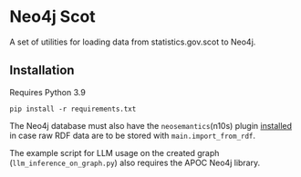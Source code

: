 # Neo4j Scot
A set of utilities for loading data from statistics.gov.scot to Neo4j.

## Installation
Requires Python 3.9
```
pip install -r requirements.txt
```

The Neo4j database must also have the `neosemantics`(n10s) plugin
[installed](https://neo4j.com/labs/neosemantics/installation/) in case raw RDF 
data are to be stored with `main.import_from_rdf`.

The example script for LLM usage on the created graph (`llm_inference_on_graph.py`) also requires the APOC Neo4j library.
